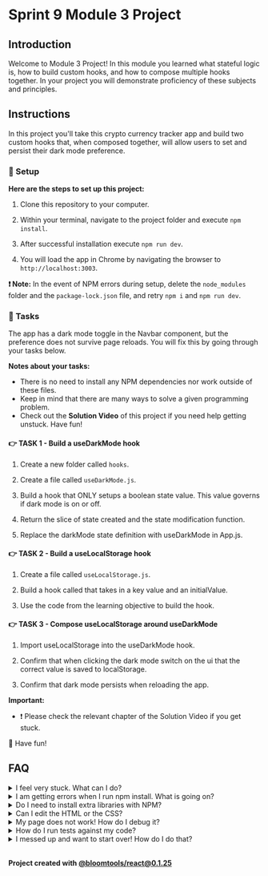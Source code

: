 # Sprint 9 Module 3 Project

## Introduction

Welcome to Module 3 Project! In this module you learned what stateful logic is, how to build custom hooks, and how to compose multiple hooks together. In your project you will demonstrate proficiency of these subjects and principles.

## Instructions

In this project you'll take this crypto currency tracker app and build two custom hooks that, when composed together, will allow users to set and persist their dark mode preference.

### 💾 Setup

**Here are the steps to set up this project:**

1. Clone this repository to your computer.

2. Within your terminal, navigate to the project folder and execute `npm install`.

3. After successful installation execute `npm run dev`.

4. You will load the app in Chrome by navigating the browser to `http://localhost:3003`.

**❗ Note:** In the event of NPM errors during setup, delete the `node_modules` folder and the `package-lock.json` file, and retry `npm i` and `npm run dev`.

### 🥷 Tasks

The app has a dark mode toggle in the Navbar component, but the preference does not survive page reloads. You will fix this by going through your tasks below.

**Notes about your tasks:**

- There is no need to install any NPM dependencies nor work outside of these files.
- Keep in mind that there are many ways to solve a given programming problem.
- Check out the **Solution Video** of this project if you need help getting unstuck. Have fun!

#### 👉 TASK 1 - Build a useDarkMode hook

1. Create a new folder called `hooks`.

2. Create a file called `useDarkMode.js`.

3. Build a hook that ONLY setups a boolean state value. This value governs if dark mode is on or off.

4. Return the slice of state created and the state modification function.

5. Replace the darkMode state definition with useDarkMode in App.js.

#### 👉 TASK 2 - Build a useLocalStorage hook

1. Create a file called `useLocalStorage.js`.

2. Build a hook called that takes in a key value and an initialValue.

3. Use the code from the learning objective to build the hook.

#### 👉 TASK 3 - Compose useLocalStorage around useDarkMode

1. Import useLocalStorage into the useDarkMode hook.

2. Confirm that when clicking the dark mode switch on the ui that the correct value is saved to localStorage.

3. Confirm that dark mode persists when reloading the app.

**Important:**

- ❗ Please check the relevant chapter of the Solution Video if you get stuck.

👋 Have fun!

## FAQ

<details>
  <summary>I feel very stuck. What can I do?</summary>

Check out the Solution Video for this project in your learning platform. In it, an industry expert will walk you through their thinking in detail while they solve the tasks. The Solution Videos are highly recommended even if you are not stuck: you will learn lots of tricks.

</details>

<details>
  <summary>I am getting errors when I run npm install. What is going on?</summary>

This project requires Node to be correctly installed on your computer to work. Sometimes Node can be installed but misconfigured. Try deleting `node_modules` and running `npm install`. If that fails, try deleting both `node_modules` and `package-lock.json` before reinstalling. If all fails, please request support!

</details>

<details>
  <summary>Do I need to install extra libraries with NPM?</summary>

No. Everything you need should be installed already.

</details>

<details>
  <summary>Can I edit the HTML or the CSS?</summary>

That's probably not a great idea. Why do you want to do that?

</details>

<details>
  <summary>My page does not work! How do I debug it?</summary>

Remember to use console.logs and breakpoints to troubleshoot your code. Do not panic if you see errors in the console, just read them carefully looking for clues.

</details>

<details>
  <summary>How do I run tests against my code?</summary>

There are no automatic tests in this project. Feel free to write some, though! All necessary libraries are installed in the project.

</details>

<details>
  <summary>I messed up and want to start over! How do I do that?</summary>

Do NOT delete your repository from GitHub! Instead, commit frequently as you work. Make a commit after each test. This in practice creates restore points you can use should you wreak havoc with your app. If you find yourself in a mess, use git reset --hard to simply discard all changes to your code since your last commit. If you are dead-set on restarting the challenge from scratch, you can do this with Git as well. Research how to reset --hard to a specific commit.

</details>
<br/>

**Project created with [@bloomtools/react@0.1.25](https://github.com/bloominstituteoftechnology/npm-tools-react)**
